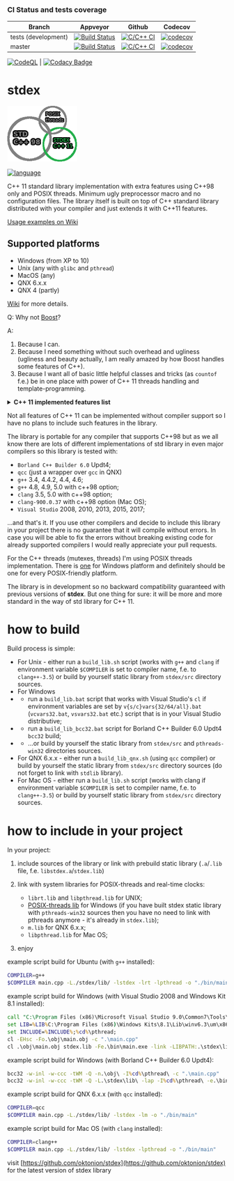 ### CI Status and tests coverage

Branch   | Appveyor| Github  | Codecov
---------|---------|---------|---------
tests (development)    | [![Build Status](https://ci.appveyor.com/api/projects/status/hu8800gu31xldj25?svg=true)](https://ci.appveyor.com/project/oktonion/stdex) | [![C/C++ CI](https://github.com/oktonion/stdex/actions/workflows/c-cpp.yml/badge.svg?branch=tests)](https://github.com/oktonion/stdex/actions/workflows/c-cpp.yml)| [![codecov](https://codecov.io/gh/oktonion/stdex/branch/tests/graph/badge.svg)](https://codecov.io/gh/oktonion/stdex/branch/tests)
master   | [![Build Status](https://ci.appveyor.com/api/projects/status/3c53qm34v1j37hy5/branch/master?svg=true)](https://ci.appveyor.com/project/oktonion/stdex-a309e/branch/master) | [![C/C++ CI](https://github.com/oktonion/stdex/actions/workflows/c-cpp.yml/badge.svg)](https://github.com/oktonion/stdex/actions/workflows/c-cpp.yml) | [![codecov](https://codecov.io/gh/oktonion/stdex/branch/tests/graph/badge.svg)](https://codecov.io/gh/oktonion/stdex)

[![CodeQL](https://github.com/oktonion/stdex/actions/workflows/codeql.yml/badge.svg)](https://github.com/oktonion/stdex/actions/workflows/codeql.yml) | [![Codacy Badge](https://api.codacy.com/project/badge/Grade/b74b5f48d04641de81c8c76e3fc26f90)](https://www.codacy.com/app/oktonion/stdex?utm_source=github.com&amp;utm_medium=referral&amp;utm_content=oktonion/stdex&amp;utm_campaign=Badge_Grade)

# stdex

![logo](https://github.com/oktonion/stdex/blob/master/stdex-no-bg-small.png)

[![language](https://img.shields.io/badge/C%2B%2B98-C%2B%2B11-green.svg)](https://github.com/oktonion/stdex/wiki)

C++ 11 standard library implementation with extra features using C++98 only and POSIX threads. Minimum ugly preprocessor macro and no configuration files. The library itself is built on top of C++ standard library distributed with your compiler and just extends it with C++11 features.

[Usage examples on Wiki](https://github.com/oktonion/stdex/wiki/Architecture-overview#what-to-expect)

## Supported platforms

* Windows (from XP to 10)
* Unix (any with `glibc` and `pthread`)
* MacOS (any)
* QNX 6.x.x
* QNX 4 (partly)

[Wiki](https://github.com/oktonion/stdex/wiki) for more details.

Q: Why not [Boost](https://github.com/boostorg)?

A:

1. Because I can.
2. Because I need something without such overhead and ugliness (ugliness and beauty actually, I am really amazed by how Boost handles some features of C++).
3. Because I want all of basic little helpful classes and tricks (as `countof` f.e.) be in one place with power of C++ 11 threads handling and template-programming.

<details>
<summary><b>C++ 11 implemented features list</b></summary>

### Language core

* **nullptr** and `stdex::nullptr_t`
* **static_assert** or `STATIC_ASSERT` macro
* **stdex_char16_t** and **stdex_char32_t** (as equivalent to **char16_t**, **char32_t**)
* **stdex_noexcept** (as partial equivalent to **noexcept**)
* `stdex_assert` macro (as equivalent to `cassert` macro)
* move semantic is in progress

### Utilities library

| name                 | purpose                                                                        |  implemented | is final |
|----------------------|--------------------------------------------------------------------------------|:------------:|----------|
| `<typeindex>`        | stdex::type_index                                                              | 100%         | maybe    |
| `<type_traits>`      | Compile-time type information                                                  | 70%          | no       |
| `<functional>`       | Function objects, Function invocations, Bind operations and Reference wrappers | no           | no       |
| `<chrono>`           | C++ time utilities                                                             | 100%         | yes      |
| `<initializer_list>` | stdex::initializer_list class template                                         | no and never | yes      |
| `<tuple>`            | stdex::tuple class template                                                    | no           | no       |

### Dynamic memory management

| name                 | purpose                |  implemented | is final |
|----------------------|------------------------|:------------:|----------|
| `<scoped_allocator>` | Nested allocator class | no           | maybe    |

### Numeric limits

| name                 | purpose                                                        |  implemented | is final |
|----------------------|----------------------------------------------------------------|:------------:|----------|
| `<cstdint>`          | fixed-size types and limits of other types                     | 99%          | maybe    |
| `<cinttypes>`        | formatting macros, intmax_t and uintmax_t math and conversions | no           | maybe    |

### Error handling

| name                 | purpose                                                    |  implemented | is final |
|----------------------|------------------------------------------------------------|:------------:|----------|
| `<system_error>`     | defines stdex::error_code, a platform-dependent error code | 100%         | yes      |

### Strings library

| name                 | purpose                                                 |  implemented | is final |
|----------------------|---------------------------------------------------------|:------------:|----------|
| `<cuchar>`           | C-style  Unicode character conversion functions         | no           | maybe    |
| `<string>`           | stdex::basic_string, stdex::stoi, stdex::to_string etc. | 50%          | no       |

### Containers library

| name              | purpose                                | implemented | is final |
|-------------------|----------------------------------------|:-----------:|----------|
| `<array>`         | stdex::array container                 | no          | maybe    |
| `<forward_list>`  | stdex::forward_list container          | no          | maybe    |
| `<unordered_set>` | unordered associative `set` containers | no          | maybe    |
| `<unordered_map>` | unordered associative `map` containers | no          | maybe    |

### Iterators library

| name              | purpose         | implemented | is final |
|-------------------|-----------------|:-----------:|----------|
| `<iterator>`      | Range iterators | 100%        | yes      |

### Algorithms library

| name              | purpose                           | implemented | is final |
|-------------------|-----------------------------------|:-----------:|----------|
| `<algorithm>`     | Algorithms that operate on ranges | 100%        | yes      |

### Numerics library

| name              | purpose                                     | implemented | is final |
|-------------------|---------------------------------------------|:-----------:|----------|
| `<random>`        | Random number generators and distributions  | no          | maybe    |
| `<ratio>`         | Compile-time rational arithmetic            | 99%         | maybe    |
| `<cfenv>`         | Floating-point environment access functions | no          | maybe    |

### Input/output library

| name              | purpose                                                                                                                | implemented | is final |
|-------------------|------------------------------------------------------------------------------------------------------------------------|:-----------:|----------|
| `<sstream>`       | stdex::basic_stringstream, stdex::basic_istringstream, stdex::basic_ostringstream class templates and several typedefs | 30%         | maybe    |

### Regular Expressions library

| name              | purpose                                                                    | implemented | is final |
|-------------------|----------------------------------------------------------------------------|:-----------:|----------|
| `<regex>`         | Classes, algorithms and iterators to support regular expression processing | no          | maybe    |

### Atomic Operations library

| name              | purpose                   | implemented | is final |
|-------------------|---------------------------|:-----------:|----------|
| `<atomic>`        | Atomic operations library | no          | no       |

### Thread support library

| name                   | purpose                                       | implemented | is final |
|------------------------|-----------------------------------------------|:-----------:|----------|
| `<thread>`             | stdex::thread class and  supporting functions | 90%         | no       |
| `<mutex>`              | mutual exclusion primitives                   | 90%         | no       |
| `<future>`             | primitives for asynchronous computations      | no          | maybe    |
| `<condition_variable>` | thread waiting conditions                     | 100%        | yes      |

</details>

Not all features of C++ 11 can be implemented without compiler support so I have no plans to include such features in the library.

The library is portable for any compiler that supports C++98 but as we all know there are lots of different implementations of std library in even major compilers so this library is tested with:

* `Borland C++ Builder 6.0` Updt4;
* `qcc` (just a wrapper over `gcc` in QNX)
* `g++` 3.4, 4.4.2, 4.4, 4.6;
* `g++` 4.8, 4.9, 5.0 with c++98 option;
* `clang` 3.5, 5.0 with c++98 option;
* `clang-900.0.37` with c++98 option (Mac OS);
* `Visual Studio` 2008, 2010, 2013, 2015, 2017;

...and that's it. If you use other compilers and decide to include this library in your project there is no guarantee that it will compile without errors. In case you will be able to fix the errors without breaking existing code for already supported compilers I would really appreciate your pull requests.

For the C++ threads (mutexes, threads) I'm using POSIX threads implementation. There is [one](https://github.com/oktonion/pthread-win32 "I'm using this implementation") for Windows platform and definitely should be one for every POSIX-friendly platform.

The library is in development so no backward compatibility guaranteed with previous versions of **stdex**. But one thing for sure: it will be more and more standard in the way of std library for C++ 11.

# how to build

Build process is simple:

* For Unix - either run a `build_lib.sh` script (works with `g++` and `clang` if environment variable `$COMPILER` is set to compiler name, f.e. to `clang++-3.5`) or build by yourself static library from `stdex/src` directory sources.
* For Windows
* * run a `build_lib.bat` script that works with Visual Studio's `cl` if environment variables are set by `v{s/c}vars{32/64/all}.bat` (`vcvars32.bat`, `vsvars32.bat` etc.) script that is in your Visual Studio distributive;
* * run a `build_lib_bcc32.bat` script for Borland C++ Builder 6.0 Updt4 `bcc32` build;
* * ...or build by yourself the static library from `stdex/src` and `pthreads-win32` directories sources.
* For QNX 6.x.x - either run a `build_lib_qnx.sh` (using `qcc` compiler) or build by yourself the static library from `stdex/src` directory sources (do not forget to link with `stdlib` library).
* For Mac OS - either run a `build_lib.sh` script (works with clang if environment variable `$COMPILER` is set to compiler name, f.e. to `clang++-3.5`) or build by yourself static library from `stdex/src` directory sources.

# how to include in your project

In your project:

1. include sources of the library or link with prebuild static library (`.a`/`.lib` file, f.e. `libstdex.a`/`stdex.lib`)
2. link with system libraries for POSIX-threads and real-time clocks:

    * `librt.lib` and `libpthread.lib` for UNIX;
    * [POSIX-threads lib](https://github.com/oktonion/pthread-win32 "I'm using this implementation") for Windows (if you have built stdex static library with `pthreads-win32` sources then you have no need to link with pthreads anymore - it's already in `stdex.lib`);
    * `m.lib` for QNX 6.x.x;
    * `libpthread.lib` for Mac OS;

3. enjoy

example script build for Ubuntu (with `g++` installed):

```sh
COMPILER=g++
$COMPILER main.cpp -L./stdex/lib/ -lstdex -lrt -lpthread -o "./bin/main"
```

example script build for Windows (with Visual Studio 2008 and Windows Kit 8.1 installed):

```bat
call "C:\Program Files (x86)\Microsoft Visual Studio 9.0\Common7\Tools\vsvars32.bat"
set LIB=%LIB%C:\Program Files (x86)\Windows Kits\8.1\Lib\winv6.3\um\x86\;
set INCLUDE=%INCLUDE%;%cd%\pthread;
cl -EHsc -Fo.\obj\main.obj -c ".\main.cpp"
cl .\obj\main.obj stdex.lib -Fe.\bin\main.exe -link -LIBPATH:.\stdex\lib
```

example script build for Windows (with Borland C++ Builder 6.0 Updt4):

```bat
bcc32 -w-inl -w-ccc -tWM -Q -n.\obj\ -I%cd%\pthread\ -c ".\main.cpp"
bcc32 -w-inl -w-ccc -tWM -Q -L.\stdex\lib\ -lap -I%cd%\pthread\ -e.\bin\main.exe stdex.lib cw32mt.lib .\obj\main.obj
```

example script build for QNX 6.x.x (with `qcc` installed):

```sh
COMPILER=qcc
$COMPILER main.cpp -L./stdex/lib/ -lstdex -lm -o "./bin/main"
```

example script build for Mac OS (with `clang` installed):

```sh
COMPILER=clang++
$COMPILER main.cpp -L./stdex/lib/ -lstdex -lpthread -o "./bin/main"
```

visit [https://github.com/oktonion/stdex](https://github.com/oktonion/stdex) for the latest version of stdex library
